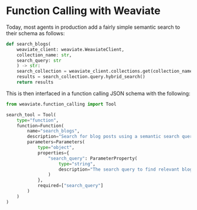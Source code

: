 # Function Calling with Weaviate

Today, most agents in production add a fairly simple semantic search to their schema as follows:
```python
def search_blogs(
    weaviate_client: weaviate.WeaviateClient,
    collection_name: str,
    search_query: str
    ) -> str:
    search_collection = weaviate_client.collections.get(collection_name)
    results = search_collection.query.hybrid_search()
    return results
```

This is then interfaced in a function calling JSON schema with the following:

```python
from weaviate.function_calling import Tool

search_tool = Tool(
    type="function",
    function=Function(
        name="search_blogs",
        description="Search for blog posts using a semantic search query",
        parameters=Parameters(
            type="object",
            properties={
                "search_query": ParameterProperty(
                    type="string",
                    description="The search query to find relevant blog posts"
                )
            },
            required=["search_query"]
        )
    )
)
```